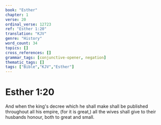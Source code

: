 ```yaml
---
book: "Esther"
chapter: 1
verse: 20
ordinal_verse: 12723
ref: "Esther 1:20"
translation: "KJV"
genre: "History"
word_count: 34
topics: []
cross_references: []
grammar_tags: [conjunctive-opener, negation]
thematic_tags: []
tags: ["Bible","KJV","Esther"]
---
```


# Esther 1:20

And when the king's decree which he shall make shall be published throughout all his empire, (for it is great,) all the wives shall give to their husbands honour, both to great and small.
